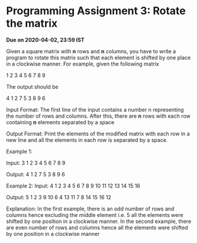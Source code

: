 #
# Programming Assignment 3: Rotate the matrix

**Due on 2020-04-02, 23:59 IST**

Given a square matrix with  **n**  rows and  **n**  columns, you have to write a program to rotate this matrix such that each element is shifted by one place in a clockwise manner.
 For example, given the following matrix

 1 2 3
 4 5 6
 7 8 9

 The output should be

 4 1 2
 7 5 3
 8 9 6

 Input Format:
 The first line of the input contains a number n representing the number of rows and columns.
 After this, there are  **n**  rows with each row containing  **n**  elements separated by a space

 Output Format:
 Print the elements of the modified matrix with each row in a new line and all the elements in each row is separated by a space.

 Example 1:

 Input:
 3
 1 2 3
 4 5 6
 7 8 9

 Output:
 4 1 2
 7 5 3
 8 9 6

 Example 2:
 Input:
 4
 1 2 3 4
 5 6 7 8
 9 10 11 12
 13 14 15 16

 Output:
 5 1 2 3
 9 10 6 4
 13 11 7 8
 14 15 16 12

 Explanation:
 In the first example, there is an odd number of rows and columns hence excluding the middle element i.e. 5 all the elements were shifted by one position in a clockwise manner.
 In the second example, there are even number of rows and columns hence all the elements were shifted by one position in a clockwise manner
